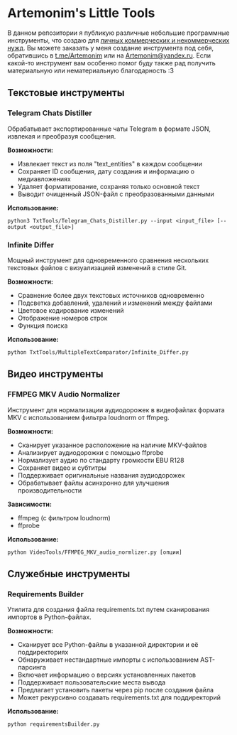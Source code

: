 # Artemonim's Little Tools

В данном репозитории я публикую различные небольшие программные инструменты, что создаю для [личных коммерческих и некоммерческих нужд](../LICENSE).
Вы можете заказать у меня создание инструмента под себя, обратившись в [t.me/Artemonim](https://t.me/Artemonim) или на Artemonim@yandex.ru. Если какой-то инструмент вам особенно помог буду также рад получить материальную или нематериальную благодарность :3

## Текстовые инструменты

### Telegram Chats Distiller

Обрабатывает экспортированные чаты Telegram в формате JSON, извлекая и преобразуя сообщения.

**Возможности:**

-   Извлекает текст из поля "text_entities" в каждом сообщении
-   Сохраняет ID сообщения, дату создания и информацию о медиавложениях
-   Удаляет форматирование, сохраняя только основной текст
-   Выводит очищенный JSON-файл с преобразованными данными

**Использование:**

```
python3 TxtTools/Telegram_Chats_Distiller.py --input <input_file> [--output <output_file>]
```

### Infinite Differ

Мощный инструмент для одновременного сравнения нескольких текстовых файлов с визуализацией изменений в стиле Git.

**Возможности:**

-   Сравнение более двух текстовых источников одновременно
-   Подсветка добавлений, удалений и изменений между файлами
-   Цветовое кодирование изменений
-   Отображение номеров строк
-   Функция поиска

**Использование:**

```
python TxtTools/MultipleTextComparator/Infinite_Differ.py
```

## Видео инструменты

### FFMPEG MKV Audio Normalizer

Инструмент для нормализации аудиодорожек в видеофайлах формата MKV с использованием фильтра loudnorm от ffmpeg.

**Возможности:**

-   Сканирует указанное расположение на наличие MKV-файлов
-   Анализирует аудиодорожки с помощью ffprobe
-   Нормализует аудио по стандарту громкости EBU R128
-   Сохраняет видео и субтитры
-   Поддерживает оригинальные названия аудиодорожек
-   Обрабатывает файлы асинхронно для улучшения производительности

**Зависимости:**

-   ffmpeg (с фильтром loudnorm)
-   ffprobe

**Использование:**

```
python VideoTools/FFMPEG_MKV_audio_normlizer.py [опции]
```

## Служебные инструменты

### Requirements Builder

Утилита для создания файла requirements.txt путем сканирования импортов в Python-файлах.

**Возможности:**

-   Сканирует все Python-файлы в указанной директории и её поддиректориях
-   Обнаруживает нестандартные импорты с использованием AST-парсинга
-   Включает информацию о версиях установленных пакетов
-   Поддерживает пользовательские места вывода
-   Предлагает установить пакеты через pip после создания файла
-   Может рекурсивно создавать requirements.txt для поддиректорий

**Использование:**

```
python requirementsBuilder.py
```
